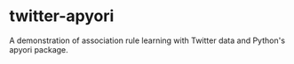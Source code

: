 # twitter-apyori
A demonstration of association rule learning with Twitter data and Python's apyori package.
